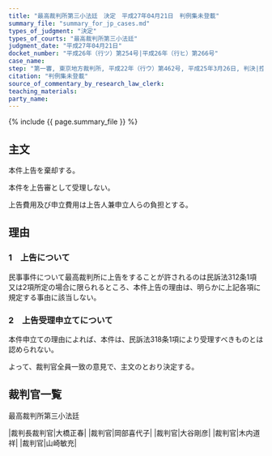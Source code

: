 ```yaml
---
title: "最高裁判所第三小法廷　決定　平成27年04月21日　判例集未登載"
summary_file: "summary_for_jp_cases.md"
types_of_judgment: "決定"
types_of_courts: "最高裁判所第三小法廷"
judgment_date: "平成27年04月21日"
docket_number: "平成26年（行ツ）第254号|平成26年（行ヒ）第266号"
case_name:
step: "第一審, 東京地方裁判所, 平成22年（行ウ）第462号, 平成25年3月26日, 判決|控訴審, 東京高等裁判所, 平成25年（行コ）第187号, 平成26年2月19日, 判決"
citation: "判例集未登載"
source_of_commentary_by_research_law_clerk:
teaching_materials:
party_name:
---
```




{% include {{ page.summary_file }}  %}






## 主文



本件上告を棄却する。

本件を上告審として受理しない。

上告費用及び申立費用は上告人兼申立人らの負担とする。





## 理由



### 1　上告について

民事事件について最高裁判所に上告をすることが許されるのは民訴法312条1項又は2項所定の場合に限られるところ、本件上告の理由は、明らかに上記各項に規定する事由に該当しない。

### 2　上告受理申立てについて

本件申立ての理由によれば、本件は、民訴法318条1項により受理すべきものとは認められない。

よって、裁判官全員一致の意見で、主文のとおり決定する。



## 裁判官一覧


最高裁判所第三小法廷

|裁判長裁判官|大橋正春|
|裁判官|岡部喜代子|
|裁判官|大谷剛彦|
|裁判官|木内道祥|
|裁判官|山崎敏充|



